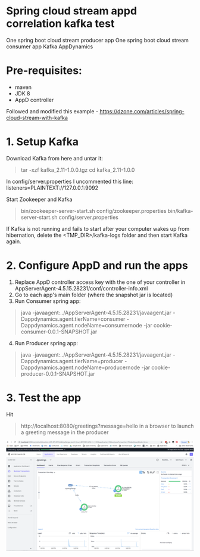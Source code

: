 # Spring cloud stream appd correlation kafka test
One spring boot cloud stream producer app
One spring boot cloud stream consumer app
Kafka
AppDynamics

# Pre-requisites:
- maven 
- JDK 8
- AppD controller

Followed and modified this example - https://dzone.com/articles/spring-cloud-stream-with-kafka



# 1. Setup Kafka
Download Kafka from here and untar it:
> tar -xzf kafka_2.11-1.0.0.tgz
> cd kafka_2.11-1.0.0

In config/server.properties I uncommented this line:
listeners=PLAINTEXT://127.0.0.1:9092

Start Zookeeper and Kafka

> bin/zookeeper-server-start.sh config/zookeeper.properties
> bin/kafka-server-start.sh config/server.properties

If Kafka is not running and fails to start after your computer wakes up from hibernation, delete the <TMP_DIR>/kafka-logs folder and then start Kafka again.

# 2. Configure AppD and run the apps
1. Replace AppD controller access key with the one of your controller in AppServerAgent-4.5.15.28231/conf/controller-info.xml
2. Go to each app's main folder (where the snapshot jar is located)
3. Run Consumer spring app:
> java -javaagent:../AppServerAgent-4.5.15.28231/javaagent.jar -Dappdynamics.agent.tierName=consumer -Dappdynamics.agent.nodeName=consumernode -jar cookie-consumer-0.0.1-SNAPSHOT.jar
4. Run Producer spring app:
> java -javaagent:../AppServerAgent-4.5.15.28231/javaagent.jar -Dappdynamics.agent.tierName=producer -Dappdynamics.agent.nodeName=producernode -jar cookie-producer-0.0.1-SNAPSHOT.jar

# 3. Test the app
Hit 
> http://localhost:8080/greetings?message=hello 
in a browser to launch a greeting message in the producer

![Image of result](https://github.com/erikwennerberg/cookie-test/raw/master/result.png)




